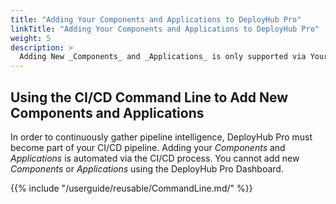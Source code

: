 ```yaml
---
title: "Adding Your Components and Applications to DeployHub Pro"
linkTitle: "Adding Your Components and Applications to DeployHub Pro"
weight: 5
description: >
  Adding New _Components_ and _Applications_ is only supported via Your CI/CD Pipeline. 
---
```


## Using the CI/CD Command Line to Add New Components and Applications

In order to continuously gather pipeline intelligence, DeployHub Pro must become part of your CI/CD pipeline. Adding your _Components_ and _Applications_ is automated via the CI/CD process. You cannot add new _Components_ or _Applications_ using the DeployHub Pro Dashboard. 

{{% include "/userguide/reusable/CommandLine.md/" %}}

